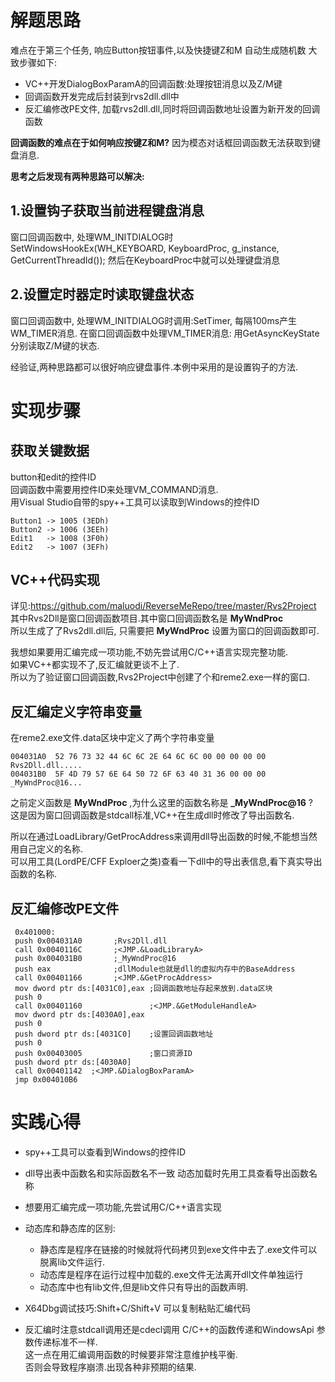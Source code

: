 # 解题思路
难点在于第三个任务, 响应Button按钮事件,以及快捷键Z和M 自动生成随机数
大致步骤如下:
- VC++开发DialogBoxParamA的回调函数:处理按钮消息以及Z/M键
- 回调函数开发完成后封装到rvs2dll.dll中
- 反汇编修改PE文件, 加载rvs2dll.dll,同时将回调函数地址设置为新开发的回调函数

**回调函数的难点在于如何响应按键Z和M?**
因为模态对话框回调函数无法获取到键盘消息.

**思考之后发现有两种思路可以解决:**

## 1.设置钩子获取当前进程键盘消息
窗口回调函数中, 处理WM_INITDIALOG时
SetWindowsHookEx(WH_KEYBOARD, KeyboardProc, g_instance, GetCurrentThreadId());
然后在KeyboardProc中就可以处理键盘消息

## 2.设置定时器定时读取键盘状态
窗口回调函数中, 处理WM_INITDIALOG时调用:SetTimer,
每隔100ms产生WM_TIMER消息.
在窗口回调函数中处理VM_TIMER消息:
用GetAsyncKeyState分别读取Z/M键的状态.

经验证,两种思路都可以很好响应键盘事件.本例中采用的是设置钩子的方法.

# 实现步骤

## 获取关键数据
  button和edit的控件ID   
  回调函数中需要用控件ID来处理VM_COMMAND消息.  
  用Visual Studio自带的spy++工具可以读取到Windows的控件ID  
  ```
  Button1 -> 1005 (3EDh)
  Button2 -> 1006 (3EEh)
  Edit1   -> 1008 (3F0h)
  Edit2	  -> 1007 (3EFh)
  ```
  
## VC++代码实现
详见:https://github.com/maluodi/ReverseMeRepo/tree/master/Rvs2Project
其中Rvs2Dll是窗口回调函数项目.其中窗口回调函数名是 **MyWndProc**  
所以生成了了Rvs2dll.dll后, 只需要把 **MyWndProc** 设置为窗口的回调函数即可. 

我想如果要用汇编完成一项功能,不妨先尝试用C/C++语言实现完整功能.  
如果VC++都实现不了,反汇编就更谈不上了.  
所以为了验证窗口回调函数,Rvs2Project中创建了个和reme2.exe一样的窗口.  

## 反汇编定义字符串变量
  在reme2.exe文件.data区块中定义了两个字符串变量
  ```
  004031A0  52 76 73 32 44 6C 6C 2E 64 6C 6C 00 00 00 00 00  Rvs2Dll.dll.....  
  004031B0  5F 4D 79 57 6E 64 50 72 6F 63 40 31 36 00 00 00  _MyWndProc@16...  
  ```
  
  之前定义函数是 **MyWndProc** ,为什么这里的函数名称是 **_MyWndProc@16** ?  
  这是因为窗口回调函数是stdcall标准,VC++在生成dll时修改了导出函数名.  
  
  所以在通过LoadLibrary/GetProcAddress来调用dll导出函数的时候,不能想当然用自己定义的名称.  
  可以用工具(LordPE/CFF Exploer之类)查看一下dll中的导出表信息,看下真实导出函数的名称.  

## 反汇编修改PE文件
   ```
    0x401000:
    push 0x004031A0       ;Rvs2Dll.dll
	call 0x0040116C       ;<JMP.&LoadLibraryA>
	push 0x004031B0       ;_MyWndProc@16
	push eax              ;dllModule也就是dll的虚拟内存中的BaseAddress
	call 0x00401166       ;<JMP.&GetProcAddress>
	mov dword ptr ds:[4031C0],eax ;回调函数地址存起来放到.data区块
	push 0
	call 0x00401160               ;<JMP.&GetModuleHandleA>
	mov dword ptr ds:[4030A0],eax
	push 0
	push dword ptr ds:[4031C0]    ;设置回调函数地址
	push 0
	push 0x00403005               ;窗口资源ID
	push dword ptr ds:[4030A0]
	call 0x00401142  ;<JMP.&DialogBoxParamA>
	jmp 0x004010B6
   ```

# 实践心得

- spy++工具可以查看到Windows的控件ID

- dll导出表中函数名和实际函数名不一致
  动态加载时先用工具查看导出函数名称

- 想要用汇编完成一项功能,先尝试用C/C++语言实现

- 动态库和静态库的区别:
  - 静态库是程序在链接的时候就将代码拷贝到exe文件中去了.exe文件可以脱离lib文件运行.  
  - 动态库是程序在运行过程中加载的.exe文件无法离开dll文件单独运行  
  - 动态库中也有lib文件,但是lib文件只有导出的函数声明.  

- X64Dbg调试技巧:Shift+C/Shift+V
  可以复制粘贴汇编代码
  
- 反汇编时注意stdcall调用还是cdecl调用
C/C++的函数传递和WindowsApi 参数传递标准不一样.  
这一点在用汇编调用函数的时候要非常注意维护栈平衡.  
否则会导致程序崩溃.出现各种非预期的结果.  
